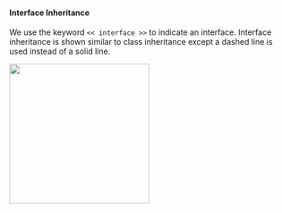 <link rel="stylesheet" href="{{baseUrl}}/css/textbook.css">

<div class="website-content">

#### Interface Inheritance

<div id="main">

We use the keyword `<< interface >>` to indicate an interface. Interface inheritance is shown similar to class inheritance except a dashed line is used instead of a solid line.

<img src="{{baseUrl}}/uml/interfaceInheritance/introduction/images/Staff.png" height="250" />
<p/>

<!-- extras ------------------------------------------------------------------------------------ -->

<panel header=":paperclip: Extras" expandable type="seamless" expanded>

  <panel header=":mortar_board: Learning Outcomes" expandable type="seamless">
    <include src="exercises.md" />
  </panel>

  <panel header=":package: Resources" expandable type="seamless">
    <include src="resources.md" />
  </panel>

  <panel header=":laughing: Humor" expandable type="seamless">
    <include src="humor.md" />
  </panel>

</panel>

</div>
</div>
